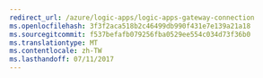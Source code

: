 ```yaml
---
redirect_url: /azure/logic-apps/logic-apps-gateway-connection
ms.openlocfilehash: 3f3f2aca518b2c46499db990f431e7e139a21a18
ms.sourcegitcommit: f537befafb079256fba0529ee554c034d73f36b0
ms.translationtype: MT
ms.contentlocale: zh-TW
ms.lasthandoff: 07/11/2017
---
```

